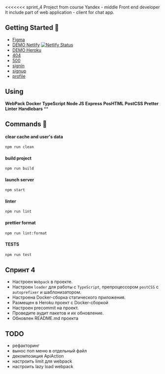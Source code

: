 <<<<<<< sprint_4
Project from course Yandex - middle Front end developer
It include part of web application - client for chat app.

## Getting Started 🚀

- [Figma](https://www.figma.com/file/ovjYpFJqUreYoOcBK0ixb8/Messenger?node-id=0%3A1)
- [DEMO Netlify](https://sapronovsa.netlify.app/) [![Netlify Status](https://api.netlify.com/api/v1/badges/26d737d3-b550-4c9b-a2e3-d5dd1a8bac0d/deploy-status)](https://app.netlify.com/sites/sapronovsa/deploys)
- [DEMO Heroku](https://serg-middle-praktikum.herokuapp.com/)
- [404](https://sapronovsa.netlify.app/404/)
- [500](https://sapronovsa.netlify.app/500/)
- [signin](https://sapronovsa.netlify.app/)
- [signup](https://sapronovsa.netlify.app/sign-up)
- [profile](https://sapronovsa.netlify.app/settings)

## Using

**WebPack** **Docker** **TypeScript** **Node JS** **Express** **PosHTML** **PostCSS** **Pretter** **Linter** **Handlebars** \*\*

## Commands 💬

#### clear cache and user's data

```sh
npm run clean
```

#### build project

```sh
npm run build
```

#### launch server

```sh
npm start
```

#### linter 

```sh
npm run lint
```

#### prettier format

```sh
npm run lint:format
```

#### TESTS

```sh
npm run test
```

## Спринт 4

- Настроен `Webpack` в проекте.
- Настроен `loader` для работы с `TypeScript`, препроцессором `postCSS` с `autoprefixer` и шаблонизатором.
- Настроена Docker-сборка статического приложения.
- Размещен в Heroku проект с Docker-сборкой
- Настроен precommit на проект.
- Проведите аудит пакетов и их обновление.
- Обновлен README.md проекта

## TODO

- рефакторинг
- вынос поп меню в отдельный файл
- декомпозиция ApiAction
- настроить limit для webpack
- настроить lazy load webpack